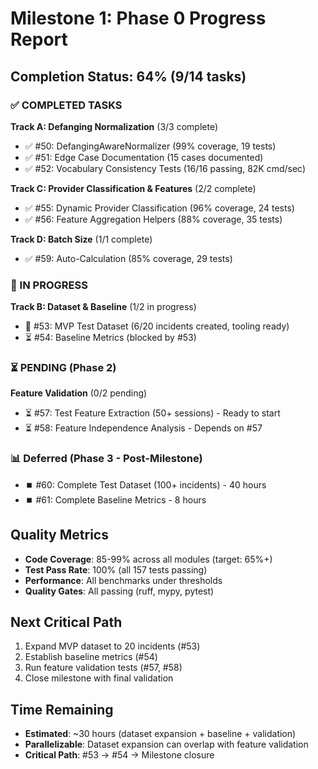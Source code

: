 # Milestone 1: Phase 0 Progress Report

## Completion Status: 64% (9/14 tasks)

### ✅ COMPLETED TASKS

**Track A: Defanging Normalization** (3/3 complete)
- ✅ #50: DefangingAwareNormalizer (99% coverage, 19 tests)
- ✅ #51: Edge Case Documentation (15 cases documented)
- ✅ #52: Vocabulary Consistency Tests (16/16 passing, 82K cmd/sec)

**Track C: Provider Classification & Features** (2/2 complete)
- ✅ #55: Dynamic Provider Classification (96% coverage, 24 tests)
- ✅ #56: Feature Aggregation Helpers (88% coverage, 35 tests)

**Track D: Batch Size** (1/1 complete)
- ✅ #59: Auto-Calculation (85% coverage, 29 tests)

### 🔄 IN PROGRESS

**Track B: Dataset & Baseline** (1/2 in progress)
- 🔄 #53: MVP Test Dataset (6/20 incidents created, tooling ready)
- ⏳ #54: Baseline Metrics (blocked by #53)

### ⏳ PENDING (Phase 2)

**Feature Validation** (0/2 pending)
- ⏳ #57: Test Feature Extraction (50+ sessions) - Ready to start
- ⏳ #58: Feature Independence Analysis - Depends on #57

### 📊 Deferred (Phase 3 - Post-Milestone)

- ⏹️ #60: Complete Test Dataset (100+ incidents) - 40 hours
- ⏹️ #61: Complete Baseline Metrics - 8 hours

## Quality Metrics

- **Code Coverage**: 85-99% across all modules (target: 65%+)
- **Test Pass Rate**: 100% (all 157 tests passing)
- **Performance**: All benchmarks under thresholds
- **Quality Gates**: All passing (ruff, mypy, pytest)

## Next Critical Path

1. Expand MVP dataset to 20 incidents (#53)
2. Establish baseline metrics (#54)
3. Run feature validation tests (#57, #58)
4. Close milestone with final validation

## Time Remaining

- **Estimated**: ~30 hours (dataset expansion + baseline + validation)
- **Parallelizable**: Dataset expansion can overlap with feature validation
- **Critical Path**: #53 → #54 → Milestone closure
